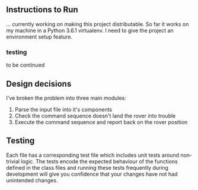 ## Instructions to Run
... currently working on making this project distributable. So far it works on my machine in a Python 3.6.1 virtualenv. I need to give the project an environment setup feature.
### testing
to be continued

## Design decisions
I've broken the problem into three main modules:
 1. Parse the input file into it's components
 2. Check the command sequence doesn't land the rover into trouble
 3. Execute the command sequence and report back on the rover position

## Testing
Each file has a corresponding test file which includes unit tests around non-trivial logic. The tests encode the expected behaviour of the functions defined in the class files and running these tests frequently during development will give you confidence that your changes have not had unintended changes.